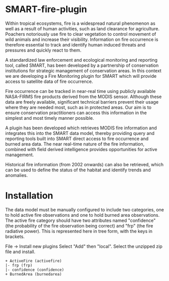 # SMART-fire-plugin

Within tropical ecosystems, fire is a widespread natural phenomenon as well as a result of human activities, such as land clearance for agriculture. Poachers notoriously use fire to clear vegetation to control movement of wild animals and increase their visibility. Information on fire occurrence is therefore essential to track and identify human induced threats and pressures and quickly react to them.
 
A standardized law enforcement and ecological monitoring and reporting tool, called SMART, has been developed by a partnership of conservation institutions for strategic management of conservation areas. In this context we are developing a Fire Monitoring plugin for SMART which will provide access to satellite data of fire occurrence.
 
Fire occurrence can be tracked in near-real time using publicly available NASA-FIRMS fire products derived from the MODIS sensor. Although these data are freely available, significant technical barriers prevent their usage where they are needed most, such as in protected areas. Our aim is to ensure conservation practitioners can access this information in the simplest and most timely manner possible.
 
A plugin has been developed which retrieves MODIS fire information and integrates this into the SMART data model, thereby providing query and reporting tools built into SMART direct access to fire occurrence and burned area data.  The near real-time nature of the fire information, combined with field derived intelligence provides opportunities for active management.

Historical fire information (from 2002 onwards) can also be retrieved, which can be used to define the status of the habitat and identify trends and anomalies.

# Installation

The data model must be manually configured to include two categories, one to hold active fire observations and one to hold burned area observations.  The active fire category should have two attributes named "confidence" (the probability of the fire observation being correct) and "frp" (the fire radiative power).  This is represented here in tree form, with the keys in brackets.

File -> Install new plugins
Select "Add" then "local".  Select the unzipped zip file and install.

```
+ ActiveFire (activefire)
|- frp (frp)
|- confidence (confidence)
+ BurnedArea (burnedarea)
```
